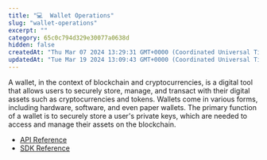 ```yaml
---
title: "💻  Wallet Operations"
slug: "wallet-operations"
excerpt: ""
category: 65c0c794d329e30077a0638d
hidden: false
createdAt: "Thu Mar 07 2024 13:29:31 GMT+0000 (Coordinated Universal Time)"
updatedAt: "Tue Mar 19 2024 13:09:43 GMT+0000 (Coordinated Universal Time)"
---
```

A wallet, in the context of blockchain and cryptocurrencies, is a digital tool that allows users to securely store, manage, and transact with their digital assets such as cryptocurrencies and tokens. Wallets come in various forms, including hardware, software, and even paper wallets. The primary function of a wallet is to securely store a user's private keys, which are needed to access and manage their assets on the blockchain.

- [API Reference](/docs/wallet-provider)
- [SDK Reference](/docs/wallet-address-operations)
